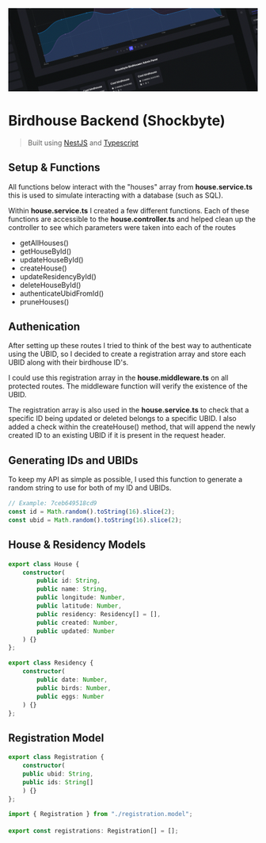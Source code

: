 <img src="./.github/showcase.png" />

# Birdhouse Backend (Shockbyte)
> Built using [NestJS](https://nestjs.com/) and [Typescript](https://www.typescriptlang.org/)

## Setup & Functions

All functions below interact with the "houses" array from **house.service.ts** this is used to simulate interacting with a database (such as SQL).

Within **house.service.ts** I created a few different functions. Each of these functions are accessible to the **house.controller.ts** and helped clean up the controller to see which parameters were taken into each of the routes

 - getAllHouses()
 - getHouseById()
 - updateHouseById()
 - createHouse()
 - updateResidencyById()
 - deleteHouseById()
 - authenticateUbidFromId()
 - pruneHouses()

## Authenication
After setting up these routes I tried to think of the best way to authenticate using the UBID, so I decided to create a registration array and store each UBID along with their birdhouse ID's.

I could use this registration array in the **house.middleware.ts** on all protected routes. The middleware function will verify the existence of the UBID.

The registration array is also used in the **house.service.ts** to check that a specific ID being updated or deleted belongs to a specific UBID. I also added a check within the createHouse() method, that will append the newly created ID to an existing UBID if it is present in the request header.

## Generating IDs and UBIDs
To keep my API as simple as possible, I used this function to generate a random string to use for both of my ID and UBIDs.
```typescript
// Example: 7ceb649518cd9
const id = Math.random().toString(16).slice(2);
const ubid = Math.random().toString(16).slice(2);
```

## House & Residency Models
```typescript
export class House {
    constructor(
        public id: String,
        public name: String,
        public longitude: Number,
        public latitude: Number,
        public residency: Residency[] = [],
        public created: Number,
        public updated: Number
    ) {}
};
```
```typescript
export class Residency {
    constructor(
        public date: Number,
        public birds: Number,
        public eggs: Number
    ) {}
};
```

## Registration Model
```typescript
export class Registration {
    constructor(
	public ubid: String,
	public ids: String[]
    ) {}
};
```
```typescript
import { Registration } from "./registration.model";

export const registrations: Registration[] = [];
```
